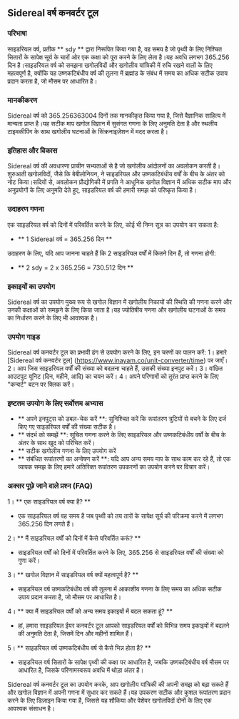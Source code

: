 ## Sidereal वर्ष कनवर्टर टूल

### परिभाषा
साइडरियल वर्ष, प्रतीक ** sdy ** द्वारा निरूपित किया गया है, वह समय है जो पृथ्वी के लिए निश्चित सितारों के सापेक्ष सूर्य के चारों ओर एक कक्षा को पूरा करने के लिए लेता है।यह अवधि लगभग 365.256 दिन है।साइडरियल वर्ष को समझना खगोलविदों और खगोलीय यांत्रिकी में रुचि रखने वालों के लिए महत्वपूर्ण है, क्योंकि यह उष्णकटिबंधीय वर्ष की तुलना में ब्रह्मांड के संबंध में समय का अधिक सटीक उपाय प्रदान करता है, जो मौसम पर आधारित है।

### मानकीकरण
Sidereal वर्ष को 365.256363004 दिनों तक मानकीकृत किया गया है, जिसे वैज्ञानिक साहित्य में मान्यता प्राप्त है।यह सटीक माप खगोल विज्ञान में सुसंगत गणना के लिए अनुमति देता है और स्थलीय टाइमकीपिंग के साथ खगोलीय घटनाओं के सिंक्रनाइज़ेशन में मदद करता है।

### इतिहास और विकास
Sidereal वर्ष की अवधारणा प्राचीन सभ्यताओं से है जो खगोलीय आंदोलनों का अवलोकन करती है।शुरुआती खगोलविदों, जैसे कि बेबीलोनियन, ने साइडरियल और उष्णकटिबंधीय वर्षों के बीच के अंतर को नोट किया।सदियों से, अवलोकन प्रौद्योगिकी में प्रगति ने आधुनिक खगोल विज्ञान में अधिक सटीक माप और अनुप्रयोगों के लिए अनुमति देते हुए, साइडरियल वर्ष की हमारी समझ को परिष्कृत किया है।

### उदाहरण गणना
एक साइडरियल वर्ष को दिनों में परिवर्तित करने के लिए, कोई भी निम्न सूत्र का उपयोग कर सकता है:
- ** 1 Sidereal वर्ष = 365.256 दिन **

उदाहरण के लिए, यदि आप जानना चाहते हैं कि 2 साइडरियल वर्षों में कितने दिन हैं, तो गणना होगी:
- ** 2 sdy = 2 x 365.256 = 730.512 दिन **

### इकाइयों का उपयोग
Sidereal वर्ष का उपयोग मुख्य रूप से खगोल विज्ञान में खगोलीय निकायों की स्थिति की गणना करने और उनकी कक्षाओं को समझने के लिए किया जाता है।यह ज्योतिषीय गणना और खगोलीय घटनाओं के समय का निर्धारण करने के लिए भी आवश्यक है।

### उपयोग गाइड
Sidereal वर्ष कनवर्टर टूल का प्रभावी ढंग से उपयोग करने के लिए, इन चरणों का पालन करें:
1। हमारे [Sidereal वर्ष कनवर्टर टूल] (https://www.inayam.co/unit-converter/time) पर जाएँ।
2। आप जिस साइडरियल वर्षों की संख्या को बदलना चाहते हैं, उसकी संख्या इनपुट करें।
3। वांछित आउटपुट यूनिट (दिन, महीने, आदि) का चयन करें।
4। अपने परिणामों को तुरंत प्राप्त करने के लिए "कन्वर्ट" बटन पर क्लिक करें।

### इष्टतम उपयोग के लिए सर्वोत्तम अभ्यास
- ** अपने इनपुट्स को डबल-चेक करें **: सुनिश्चित करें कि रूपांतरण त्रुटियों से बचने के लिए दर्ज किए गए साइडरियल वर्षों की संख्या सटीक है।
- ** संदर्भ को समझें **: सूचित गणना करने के लिए साइडरियल और उष्णकटिबंधीय वर्षों के बीच के अंतर के साथ खुद को परिचित करें।
- ** सटीक खगोलीय गणना के लिए उपयोग करें
- ** संबंधित रूपांतरणों का अन्वेषण करें **: यदि आप अन्य समय माप के साथ काम कर रहे हैं, तो एक व्यापक समझ के लिए हमारे अतिरिक्त रूपांतरण उपकरणों का उपयोग करने पर विचार करें।

### अक्सर पूछे जाने वाले प्रश्न (FAQ)

1। ** एक साइडरियल वर्ष क्या है? **
- एक साइडरियल वर्ष वह समय है जब पृथ्वी को तय तारों के सापेक्ष सूर्य की परिक्रमा करने में लगभग 365.256 दिन लगते हैं।

2। ** मैं साइडरियल वर्षों को दिनों में कैसे परिवर्तित करूं? **
- साइडरियल वर्षों को दिनों में परिवर्तित करने के लिए, 365.256 से साइडरियल वर्षों की संख्या को गुणा करें।

3। ** खगोल विज्ञान में साइडरियल वर्ष क्यों महत्वपूर्ण है? **
- साइडरियल वर्ष उष्णकटिबंधीय वर्ष की तुलना में आकाशीय गणना के लिए समय का अधिक सटीक उपाय प्रदान करता है, जो मौसम पर आधारित है।

4। ** क्या मैं साइडरियल वर्षों को अन्य समय इकाइयों में बदल सकता हूं? **
- हां, हमारा साइडरियल ईयर कनवर्टर टूल आपको साइडरियल वर्षों को विभिन्न समय इकाइयों में बदलने की अनुमति देता है, जिसमें दिन और महीनों शामिल हैं।

5। ** साइडरियल वर्ष उष्णकटिबंधीय वर्ष से कैसे भिन्न होता है? **
- साइडरियल वर्ष सितारों के सापेक्ष पृथ्वी की कक्षा पर आधारित है, जबकि उष्णकटिबंधीय वर्ष मौसम पर आधारित है, जिसके परिणामस्वरूप अवधि में थोड़ा अंतर है।

Sidereal वर्ष कनवर्टर टूल का उपयोग करके, आप खगोलीय यांत्रिकी की अपनी समझ को बढ़ा सकते हैं और खगोल विज्ञान में अपनी गणना में सुधार कर सकते हैं।यह उपकरण सटीक और कुशल रूपांतरण प्रदान करने के लिए डिज़ाइन किया गया है, जिससे यह शौकिया और पेशेवर खगोलविदों दोनों के लिए एक आवश्यक संसाधन है।